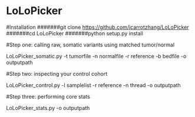 # LoLoPicker

#Installation
#######git clone https://github.com/jcarrotzhang/LoLoPicker 
#######cd LoLoPicker 
#######python setup.py install 


#Step one: calling raw, somatic variants using matched tumor/normal 

LoLoPicker_somatic.py -t tumorfile -n normalfile -r reference -b bedfile -o outputpath

#Step two: inspecting your control cohort

LoLoPicker_control.py -l samplelist -r reference -n thread -o outputpath

#Step three: performing core stats

LoLoPicker_stats.py -o outputpath

